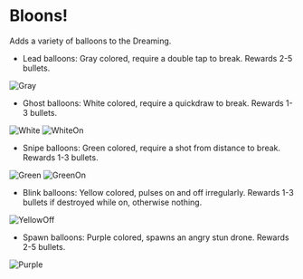 # Bloons!

Adds a variety of balloons to the Dreaming.

- Lead balloons: Gray colored, require a double tap to break. Rewards 2-5 bullets.

![Gray](https://github.com/user-attachments/assets/e5ffe69e-ee5c-48c9-9e29-e41d9e04c5d3)

- Ghost balloons: White colored, require a quickdraw to break. Rewards 1-3 bullets.

![White](https://github.com/user-attachments/assets/a3976a09-39c2-4b28-ba7b-512d3b6c2b5f)
![WhiteOn](https://github.com/user-attachments/assets/dfd73bec-1d1c-433d-abca-2ec2e1b22018)

- Snipe balloons: Green colored, require a shot from distance to break. Rewards 1-3 bullets.

![Green](https://github.com/user-attachments/assets/89eb57d0-3d8d-49b4-9cb2-5c710208b29a)
![GreenOn](https://github.com/user-attachments/assets/558bec7d-4c44-4653-806b-15b9cc0b12ee)

- Blink balloons: Yellow colored, pulses on and off irregularly. Rewards 1-3 bullets if destroyed while on, otherwise nothing.

![YellowOff](https://github.com/user-attachments/assets/7ad49690-8e44-46be-b68b-bdd6e6b15c46)

- Spawn balloons: Purple colored, spawns an angry stun drone. Rewards 2-5 bullets.

![Purple](https://github.com/user-attachments/assets/bf847ce5-a94d-4ee6-a5da-3e2f22ab35af)
